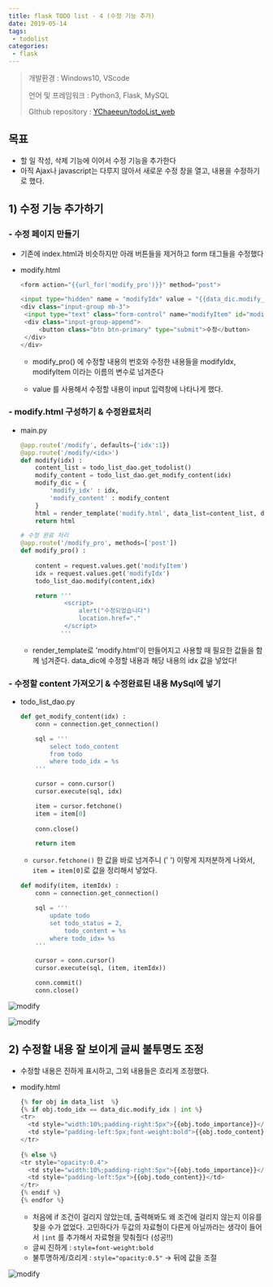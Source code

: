 ```yaml
---
title: flask TODO list - 4 (수정 기능 추가)
date: 2019-05-14
tags:
 - todolist
categories:
 - flask
---
```




> 개발환경 : Windows10, VScode
>
> 언어 및 프레임워크 : Python3, Flask, MySQL
>
> GIthub repository : [YChaeeun/todoList_web](<https://github.com/YChaeeun/todoList_web>)

 

## 목표

- 할 일 작성, 삭제 기능에 이어서 수정 기능을 추가한다
- 아직 Ajax나 javascript는 다루지 않아서 새로운 수정 창을 열고, 내용을 수정하기로 했다.



## 1) 수정 기능 추가하기

### - 수정 페이지 만들기

 - 기존에 index.html과 비슷하지만 아래 버튼들을 제거하고 form 태그들을 수정했다

 - modify.html

   ``` python
   <form action="{{url_for('modify_pro')}}" method="post">
   ```

   ```python
   <input type="hidden" name = "modifyIdx" value = "{{data_dic.modify_idx}}">
   <div class="input-group mb-3">
   	<input type="text" class="form-control" name="modifyItem" id="modifyItem" value="{{data_dic.modify_content}}" />
   	<div class="input-group-append">
   		<button class="btn btn-primary" type="submit">수정</button>
   	</div>
   </div>
   ```

   - modify_pro() 에 수정할 내용의 번호와 수정한 내용들을 modifyIdx, modifyItem 이라는 이름의 변수로 넘겨준다

   - value 를 사용해서 수정할 내용이 input 입력창에 나타나게 했다.

     

     

### - modify.html 구성하기 & 수정완료처리

- main.py

  ```python
  @app.route('/modify', defaults={'idx':1})
  @app.route('/modify/<idx>')
  def modify(idx) :
      content_list = todo_list_dao.get_todolist()
      modify_content = todo_list_dao.get_modify_content(idx)
      modify_dic = {
          'modify_idx' : idx,
          'modify_content' : modify_content
      }
      html = render_template('modify.html', data_list=content_list, data_dic=modify_dic)
      return html
  
  # 수정 완료 처리
  @app.route('/modify_pro', methods=['post'])
  def modify_pro() :
      
      content = request.values.get('modifyItem')
      idx = request.values.get('modifyIdx')
      todo_list_dao.modify(content,idx)
  
      return '''
              <script>
                  alert("수정되었습니다")
                  location.href="."
              </script>
             ''' 
  ```
  
  - render_template로 'modify.html'이 만들어지고 사용할 때 필요한 값들을 함께 넘겨준다. data_dic에 수정할 내용과 해당 내용의 idx 값을 넣었다!
  
  

### - 수정할 content 가져오기 & 수정완료된 내용 MySql에 넣기

- todo_list_dao.py

  ```python
  def get_modify_content(idx) :
      conn = connection.get_connection()
  
      sql = '''
          select todo_content
          from todo
          where todo_idx = %s
      '''
  
      cursor = conn.cursor()
      cursor.execute(sql, idx)
  
      item = cursor.fetchone()
      item = item[0]
      
      conn.close()
  
      return item
  ```

  - `cursor.fetchone()` 한 값을 바로 넘겨주니 (' ') 이렇게 지저분하게 나와서, `item = item[0]`로 값을 정리해서 넣었다.

  ```python
  def modify(item, itemIdx) :
      conn = connection.get_connection()
  
      sql = '''
          update todo
          set todo_status = 2,
              todo_content = %s
          where todo_idx= %s
      '''
  
      cursor = conn.cursor()
      cursor.execute(sql, (item, itemIdx))
  
      conn.commit()
      conn.close()
  ```

  

![modify]({{site.url}}{{site.baseurl}}/assets/images/modify-2.png)

![modify]({{site.url}}{{site.baseurl}}/assets/images/modify.png)



## 2) 수정할 내용 잘 보이게 글씨 불투명도 조정

- 수정할 내용은 진하게 표시하고, 그외 내용들은 흐리게 조정했다. 

- modify.html

  ```python
  {% for obj in data_list  %}
  {% if obj.todo_idx == data_dic.modify_idx | int %}
  <tr>
  	<td style="width:10%;padding-right:5px">{{obj.todo_importance}}</td>
  	<td style="padding-left:5px;font-weight:bold">{{obj.todo_content}}</td>
  </tr>
                                  
  {% else %}
  <tr style="opacity:0.4">      
  	<td style="width:10%;padding-right:5px">{{obj.todo_importance}}</td>
  	<td style="padding-left:5px">{{obj.todo_content}}</td>
  </tr>
  {% endif %}
  {% endfor %}
  ```

  - 처음에 if 조건이 걸리지 않았는데, 출력해봐도 왜 조건에 걸리지 않는지 이유를 찾을 수가 없었다. 고민하다가 두값의 자료형이 다른게 아닐까라는 생각이 들어서 `|int` 를 추가해서 자료형을 맞춰줬다 (성공!!)
  - 글씨 진하게 : `style=font-weight:bold`
  - 불투명하게/흐리게 : `style="opacity:0.5"`  -> 뒤에 값을 조절

![modify]({{site.url}}{{site.baseurl}}/assets/images/modify-3.png)
